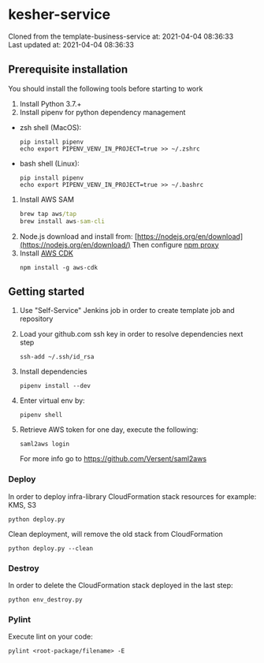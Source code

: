 # kesher-service

Cloned from the template-business-service at: 2021-04-04 08:36:33  
Last updated at: 2021-04-04 08:36:33


## Prerequisite installation
You should install the following tools before starting to work
1. Install Python 3.7.+
1. Install pipenv for python dependency management 
- zsh shell (MacOS):
   ```shell script
   pip install pipenv
   echo export PIPENV_VENV_IN_PROJECT=true >> ~/.zshrc
    ```
 - bash shell (Linux):
   ```shell script
   pip install pipenv
   echo export PIPENV_VENV_IN_PROJECT=true >> ~/.bashrc
    ```
1. Install AWS SAM
    ```cmd
    brew tap aws/tap
    brew install aws-sam-cli
    ```
1. Node.js download and install from: [https://nodejs.org/en/download](https://nodejs.org/en/download/)
   Then configure [npm proxy](https://ca-il-confluence.il.cyber-ark.com/display/GRnD/Proxy+Configuration+for+Dev+Tools#ProxyConfigurationforDevTools-npm)
1. Install [AWS CDK](https://docs.aws.amazon.com/cdk/latest/guide/getting_started.html)
    ```shell script
    npm install -g aws-cdk
    ```

## Getting started
1. Use "Self-Service" Jenkins job in order to create template job and repository

1. Load your github.com ssh key in order to resolve dependencies next step
    ```shell script
    ssh-add ~/.ssh/id_rsa
    ```

1. Install dependencies
    ```shell script
    pipenv install --dev 
    ```

1. Enter virtual env by:
    ```shell script
    pipenv shell 
    ```

1. Retrieve AWS token for one day, execute the following:
   ```shell script
   saml2aws login
   ```   
   For more info go to https://github.com/Versent/saml2aws


### Deploy
In order to deploy infra-library CloudFormation stack resources for example: KMS, S3
```shell script
python deploy.py
```
Clean deployment, will remove the old stack from CloudFormation
```shell script
python deploy.py --clean
```

### Destroy
In order to delete the CloudFormation stack deployed in the last step:
```shell script
python env_destroy.py
```

### Pylint
Execute lint on your code:
```shell script
pylint <root-package/filename> -E
```